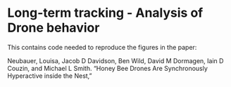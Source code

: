 # Long-term tracking - Analysis of Drone behavior
This contains code needed to reproduce the figures in the paper:

Neubauer, Louisa, Jacob D Davidson, Ben Wild, David M Dormagen, Iain D Couzin, and Michael L Smith. “Honey Bee Drones Are Synchronously Hyperactive inside the Nest,”
